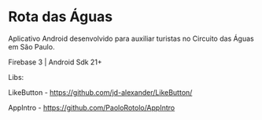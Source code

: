 # Rota das Águas

Aplicativo Android desenvolvido para auxiliar turistas no Circuito das Águas em São Paulo.

Firebase 3 | Android Sdk 21+

Libs:


LikeButton - https://github.com/jd-alexander/LikeButton/

AppIntro - https://github.com/PaoloRotolo/AppIntro
